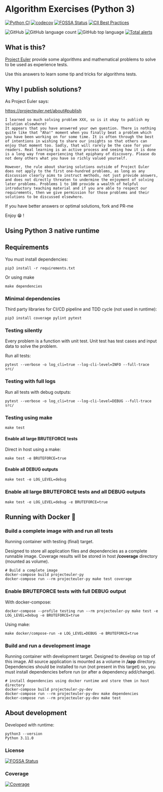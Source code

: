 # Algorithm Exercises (Python 3)

[![Python CI](https://github.com/sir-gon/projecteuler-py/actions/workflows/python.yml/badge.svg)](https://github.com/sir-gon/projecteuler-py/actions/workflows/python.yml)
[![codecov](https://codecov.io/gh/sir-gon/projecteuler-py/branch/main/graph/badge.svg?token=U3N3HSC3YC)](https://codecov.io/gh/sir-gon/projecteuler-py)
[![FOSSA Status](https://app.fossa.com/api/projects/git%2Bgithub.com%2Fsir-gon%2Fprojecteuler-py.svg?type=shield)](https://app.fossa.com/projects/git%2Bgithub.com%2Fsir-gon%2Fprojecteuler-py?ref=badge_shield)
[![CII Best Practices](https://bestpractices.coreinfrastructure.org/projects/6404/badge)](https://bestpractices.coreinfrastructure.org/projects/6404)

![GitHub](https://img.shields.io/github/license/sir-gon/projecteuler-py)
![GitHub language count](https://img.shields.io/github/languages/count/sir-gon/projecteuler-py)
![GitHub top language](https://img.shields.io/github/languages/top/sir-gon/projecteuler-py)
[![Total alerts](https://img.shields.io/lgtm/alerts/g/sir-gon/projecteuler-py.svg?logo=lgtm&logoWidth=18)](https://lgtm.com/projects/g/sir-gon/projecteuler-py/alerts/)

## What is this?

[Project Euler](https://projecteuler.net/) provide some algorithms and
 mathematical problems to solve to be used as experience tests.

Use this answers to learn some tip and tricks for algorithms tests.

## Why I publish solutions?

As Project Euler says:

<https://projecteuler.net/about#publish>

```text
I learned so much solving problem XXX, so is it okay to publish my solution elsewhere?
It appears that you have answered your own question. There is nothing quite like that "Aha!" moment when you finally beat a problem which you have been working on for some time. It is often through the best of intentions in wishing to share our insights so that others can enjoy that moment too. Sadly, that will rarely be the case for your readers. Real learning is an active process and seeing how it is done is a long way from experiencing that epiphany of discovery. Please do not deny others what you have so richly valued yourself.

However, the rule about sharing solutions outside of Project Euler does not apply to the first one-hundred problems, as long as any discussion clearly aims to instruct methods, not just provide answers, and does not directly threaten to undermine the enjoyment of solving later problems. Problems 1 to 100 provide a wealth of helpful introductory teaching material and if you are able to respect our requirements, then we give permission for those problems and their solutions to be discussed elsewhere.
```

If you have better answers or optimal solutions, fork and PR-me

Enjoy 😁 !

## Using Python 3 native runtime

## Requirements

You must install dependencies:

```text
pip3 install -r requirements.txt
```

Or using make

```text
make dependencies
```

### Minimal dependencies

Third party libraries for CI/CD pipeline and TDD cycle (not used in runtime):

```text
pip3 install coverage pylint pytest
```

### Testing silently

Every problem is a function with unit test.
Unit test has test cases and input data to solve the problem.

Run all tests:

```text
pytest --verbose -o log_cli=true --log-cli-level=INFO --full-trace src/
```

### Testing with full logs

Run all tests with debug outputs:

```text
pytest --verbose -o log_cli=true --log-cli-level=DEBUG --full-trace src/
```

### Testing using make

```text
make test
```

#### Enable all large BRUTEFORCE tests

Direct in host using a make:

```text
make test -e BRUTEFORCE=true
```

#### Enable all DEBUG outputs

```text
make test -e LOG_LEVEL=debug
```

### Enable all large BRUTEFORCE tests and all DEBUG outputs

```text
make test -e LOG_LEVEL=debug -e BRUTEFORCE=true
```

## Running with Docker 🐳

### Build a complete image with and run all tests

Running container with testing (final) target.

Designed to store all application files and dependencies as a complete runnable image.
Coverage results will be stored in host **/coverage** directory (mounted as volume).

```text
# Build a complete image
docker-compose build projecteuler-py
docker-compose run --rm projecteuler-py make test coverage
```

### Enable BRUTEFORCE tests with full DEBUG output

With docker-compose:

```text
docker-compose --profile testing run --rm projecteuler-py make test -e LOG_LEVEL=debug -e BRUTEFORCE=true
```

Using make:

```text
make docker/compose-run -e LOG_LEVEL=DEBUG -e BRUTEFORCE=true
```

### Build and run a development image

Running container with development target.
Designed to develop on top of this image. All source application is mounted as
a volume in **/app** directory.
Dependencies should be installed to run (not present in this target) so, you
must install dependencies before run (or after a dependency add/change).

```text
# install dependencies using docker runtime and store them in host directory
docker-compose build projecteuler-py-dev
docker-compose run --rm projecteuler-py-dev make dependencies
docker-compose run --rm projecteuler-py-dev make test

```

## About development

Developed with runtime:

```text
python3 --version
Python 3.11.0
```

### License

[![FOSSA Status](https://app.fossa.com/api/projects/git%2Bgithub.com%2Fsir-gon%2Fprojecteuler-py.svg?type=large)](https://app.fossa.com/projects/git%2Bgithub.com%2Fsir-gon%2Fprojecteuler-py?ref=badge_large)

### Coverage

[![Coverage](https://codecov.io/gh/sir-gon/algorithm-exercises-py/branch/main/graphs/tree.svg?token=VMH4I0MDFR)](https://app.codecov.io/gh/sir-gon/algorithm-exercises-py)
